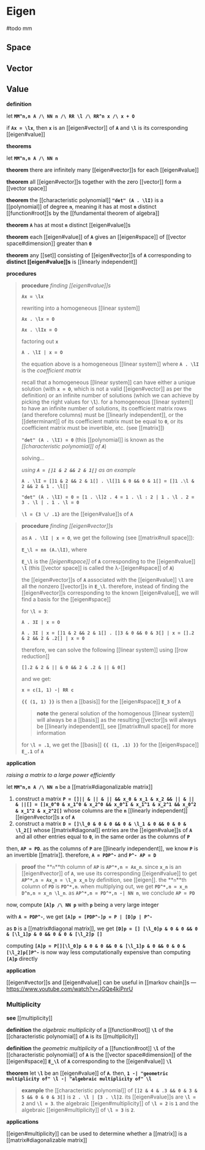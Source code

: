 # Eigen

#todo mm

## Space

## Vector

## Value

**definition**

let **`MM^n,n A /\ NN n /\ RR \l /\ RR^n x /\ x + O`**

if **`Ax = \lx`**, then **`x`** is an [[eigen#vector]] of **`A`** and **`\l`** is its corresponding [[eigen#value]]

**theorems**

let **`MM^n,n A /\ NN n`**

**theorem** there are infinitely many [[eigen#vector]]s for each [[eigen#value]]

**theorem** all [[eigen#vector]]s together with the zero [[vector]] form a [[vector space]]

**theorem** the [[characteristic polynomial]] **`"det" (A . \lI)`** is a [[polynomial]] of degree **`n`**, meaning it has at most **`n`** distinct [[function#root]]s by the [[fundamental theorem of algebra]]

**theorem** **`A`** has at most **`n`** distinct [[eigen#value]]s

**theorem** each [[eigen#value]] of **`A`** gives an [[eigen#space]] of [[vector space#dimension]] greater than **`0`**

**theorem** any [[set]] consisting of [[eigen#vector]]s of **`A`** corresponding to **distinct [[eigen#value]]s** is [[linearly independent]]

**procedures**

> **procedure** _finding [[eigen#value]]s_
>
> **`Ax = \lx`**
>
> rewriting into a homogeneous [[linear system]]
>
> **`Ax . \lx = O`**
>
> **`Ax . \lIx = O`**
>
> factoring out **`x`**
>
> **`A . \lI | x = O`**
>
> the equation above is a homogeneous [[linear system]] where **`A . \lI`** is the _coefficient matrix_
>
> recall that a homogeneous [[linear system]] can have either a unique solution (with **`x = O`**, which is not a valid [[eigen#vector]] as per the definition) or an infinite number of solutions (which we can achieve by picking the right values for **`\l`**). for a homogeneous [[linear system]] to have an infinite number of solutions, its coefficient matrix rows (and therefore columns) must be [[linearly independent]], or the [[determinant]] of its coefficient matrix must be equal to **`0`**, or its coefficient matrix must be invertible, etc. (see [[matrix]])
>
> **`"det" (A . \lI) = 0`** (this [[polynomial]] is known as the _[[characteristic polynomial]] of **`A`**_)
>
> solving...
>
> _using **`A = []1 & 2 && 2 & 1[]`** as an example_
>
> **`A . \lI = []1 & 2 && 2 & 1[] . \l[]1 & 0 && 0 & 1[] = []1 .\l & 2 && 2 & 1 . \l[]`**
>
> **`"det" (A . \lI) = 0 = [1 . \l]2 . 4 = 1 . \l : 2 | 1 . \l . 2 = 3 . \l | . 1 . \l = 0`**
>
> **`\l = {3 \/ .1}`** are the [[eigen#value]]s of **`A`**

> **procedure** _finding [[eigen#vector]]s_
>
> as **`A . \lI | x = O`**, we get the following (see [[matrix#null space]]):
>
> **`E_\l = nn (A.\lI)`**, where
>
> **`E_\l`** is the _[[eigen#space]]_ of **`A`** corresponding to the [[eigen#value]] **`\l`** (this [[vector space]] is called the λ-[[eigen#space]] of **`A`**)
>
> the [[eigen#vector]]s of **`A`** associated with the [[eigen#value]] **`\l`** are all the nonzero [[vector]]s in **`E_\l`**. therefore, instead of finding the [[eigen#vector]]s corresponding to the known [[eigen#value]], we will find a basis for the [[eigen#space]]
>
> for **`\l = 3`**:
>
> **`A . 3I | x = O`**
>
> **`A . 3I | x = []1 & 2 && 2 & 1[] . []3 & 0 && 0 & 3[] | x = [].2 & 2 && 2 & .2[] | x = 0`**
>
> therefore, we can solve the following [[linear system]] using [[row reduction]]
>
> **`[].2 & 2 & || & 0 && 2 & .2 & || & 0[]`**
>
> and we get:
>
> **`x = c(1, 1) -| RR c`**
>
> **`{{ (1, 1) }}`** is then a [[basis]] for the [[eigen#space]] **`E_3`** of **`A`**
>
> > **note** the general solution of the homogenous [[linear system]] will always be a [[basis]] as the resulting [[vector]]s will always be [[linearly independent]], see [[matrix#null space]] for more information
>
> for **`\l = .1`**, we get the [[basis]] **`{{ (1, .1) }}`** for the [[eigen#space]] **`E_.1`** of **`A`**

**application**

_raising a matrix to a large power efficiently_

let **`MM^n,n A /\ NN n`** be a [[matrix#diagonalizable matrix]]

1.  construct a matrix **`P = []|| & || & || && x_0 & x_1 & x_2 && || & || & ||[] = []x_0^0 & x_1^0 & x_2^0 && x_0^1 & x_1^1 & x_2^1 && x_0^2 & x_1^2 & x_2^2[]`** whose columns are the **`n`** [[linearly independent]] [[eigen#vector]]s **`x`** of **`A`**
2.  construct a matrix **`D = []\l_0 & 0 & 0 && 0 & \l_1 & 0 && 0 & 0 & \l_2[]`** whose [[matrix#diagonal]] entries are the [[eigen#value]]s of **`A`** and all other entries equal to **`0`**, in the same order as the columns of **`P`**

then, **`AP = PD`**. as the columns of **`P`** are [[linearly independent]], we know **`P`** is an invertible [[matrix]]. therefore, **`A = PDP^-`** and **`P^- AP = D`**

> **proof** the **`n`**th column of **`AP`** is **`AP^*,n = Ax_n`**. since **`x_n`** is an [[eigen#vector]] of **`A`**, we use its corresponding [[eigen#value]] to get **`AP^*,n = Ax_n = \l_n x_n`** by definition, see [[eigen]]. the **`n`**th column of **`PD`** is **`PD^*,n`**. when multiplying out, we get **`PD^*,n = x_n D^n,n = x_n \l_n`**. as **`AP^*,n = PD^*,n -| NN n`**, we conclude **`AP = PD`**

now, compute **`[A]p /\ NN p`** with **`p`** being a very large integer

with **`A = PDP^-`**, we get **`[A]p = [PDP^-]p = P | [D]p | P^-`**

as **`D`** is a [[matrix#diagonal matrix]], we get **`[D]p = [] [\l_0]p & 0 & 0 && 0 & [\l_1]p & 0 && 0 & 0 & [\l_2]p []`**

computing **`[A]p = P[][\l_0]p & 0 & 0 && 0 & [\l_1]p & 0 && 0 & 0 & [\l_2]p[]P^-`** is now way less computationally expensive than computing **`[A]p`** directly

**application**

[[eigen#vector]]s and [[eigen#value]] can be useful in [[markov chain]]s &mdash; <https://www.youtube.com/watch?v=JGQe4kiPnrU>

### Multiplicity

**see** [[multiplicity]]

**definition** the _algebraic multiplicity_ of a [[function#root]] **`\l`** of the [[characteristic polynomial]] of **`A`** is its [[multiplicity]]

**definition** the _geometric multiplicity_ of a [[function#root]] **`\l`** of the [[characteristic polynomial]] of **`A`** is the [[vector space#dimension]] of the [[eigen#space]] **`E_\l`** of **`A`** corresponding to the [[eigen#value]] **`\l`**

**theorem** let **`\l`** be an [[eigen#value]] of **`A`**. then, **`1 -| "geometric multiplicity of" \l -| "algebraic multiplicity of" \l`**

> **example** the [[characteristic polynomial]] of **`[]2 & 4 & .3 && 0 & 3 & 5 && 0 & 0 & 3[]`** is **`2 . \l | [3 . \l]2`**. its [[eigen#value]]s are **`\l = 2`** and **`\l = 3`**. the algebraic [[eigen#multiplicity]] of **`\l = 2`** is **`1`** and the algebraic [[eigen#multiplicity]] of **`\l = 3`** is **`2`**.

**applications**

[[eigen#multiplicity]] can be used to determine whether a [[matrix]] is a [[matrix#diagonalizable matrix]]
